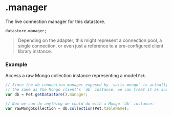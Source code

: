 # .manager

The live connection manager for this datastore.

```
datastore.manager;
```

>  Depending on the adapter, this might represent a connection pool, a single connection, or even just a reference to a pre-configured client library instance.

### Example
Access a raw Mongo collection instance representing a model `Pet`.
```javascript
// Since the db connection manager exposed by `sails-mongo` is actually
// the same as the Mongo client's `db` instance, we can treat it as such.
var db = Pet.getDatastore().manager;

// Now we can do anything we could do with a Mongo `db` instance:
var rawMongoCollection = db.collection(Pet.tableName);
```

<docmeta name="displayName" value=".manager">
<docmeta name="pageType" value="property">
